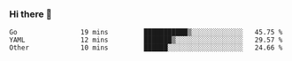 ### Hi there 👋

<!--
**yeya24/yeya24** is a ✨ _special_ ✨ repository because its `README.md` (this file) appears on your GitHub profile.

Here are some ideas to get you started:

- 🔭 I’m currently working on ...
- 🌱 I’m currently learning ...
- 👯 I’m looking to collaborate on ...
- 🤔 I’m looking for help with ...
- 💬 Ask me about ...
- 📫 How to reach me: ...
- 😄 Pronouns: ...
- ⚡ Fun fact: ...
-->

<!--START_SECTION:waka-->
```text
Go                19 mins         ███████████▒░░░░░░░░░░░░░   45.75 % 
YAML              12 mins         ███████▒░░░░░░░░░░░░░░░░░   29.57 % 
Other             10 mins         ██████░░░░░░░░░░░░░░░░░░░   24.66 % 
```
<!--END_SECTION:waka-->

